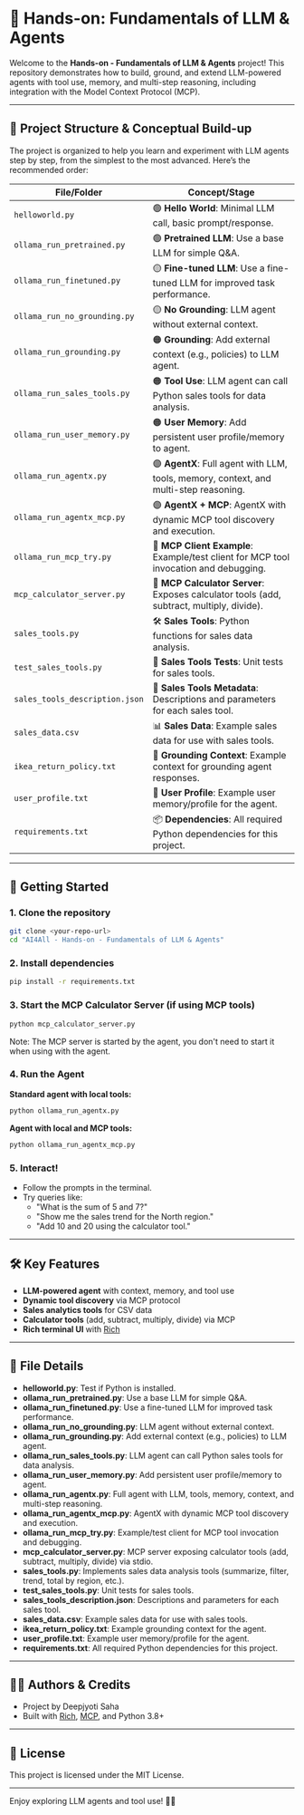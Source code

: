 # 🤖 Hands-on: Fundamentals of LLM & Agents

Welcome to the **Hands-on - Fundamentals of LLM & Agents** project! This repository demonstrates how to build, ground, and extend LLM-powered agents with tool use, memory, and multi-step reasoning, including integration with the Model Context Protocol (MCP).

---


## 📂 Project Structure & Conceptual Build-up

The project is organized to help you learn and experiment with LLM agents step by step, from the simplest to the most advanced. Here’s the recommended order:

| File/Folder                        | Concept/Stage                                                                                 |
|------------------------------------|----------------------------------------------------------------------------------------------|
| `helloworld.py`                    | 🟢 **Hello World**: Minimal LLM call, basic prompt/response.                                 |
| `ollama_run_pretrained.py`         | 🟢 **Pretrained LLM**: Use a base LLM for simple Q&A.                                        |
| `ollama_run_finetuned.py`          | 🟡 **Fine-tuned LLM**: Use a fine-tuned LLM for improved task performance.                   |
| `ollama_run_no_grounding.py`       | 🟡 **No Grounding**: LLM agent without external context.                                     |
| `ollama_run_grounding.py`          | 🟠 **Grounding**: Add external context (e.g., policies) to LLM agent.                        |
| `ollama_run_sales_tools.py`        | 🟠 **Tool Use**: LLM agent can call Python sales tools for data analysis.                    |
| `ollama_run_user_memory.py`        | 🟠 **User Memory**: Add persistent user profile/memory to agent.                             |
| `ollama_run_agentx.py`             | 🟣 **AgentX**: Full agent with LLM, tools, memory, context, and multi-step reasoning.        |
| `ollama_run_agentx_mcp.py`         | 🟣 **AgentX + MCP**: AgentX with dynamic MCP tool discovery and execution.                   |
| `ollama_run_mcp_try.py`            | 🧪 **MCP Client Example**: Example/test client for MCP tool invocation and debugging.         |
| `mcp_calculator_server.py`         | 🧮 **MCP Calculator Server**: Exposes calculator tools (add, subtract, multiply, divide).    |
| `sales_tools.py`                   | 🛠️ **Sales Tools**: Python functions for sales data analysis.                               |
| `test_sales_tools.py`              | 🧪 **Sales Tools Tests**: Unit tests for sales tools.                                        |
| `sales_tools_description.json`     | 📝 **Sales Tools Metadata**: Descriptions and parameters for each sales tool.                |
| `sales_data.csv`                   | 📊 **Sales Data**: Example sales data for use with sales tools.                              |
| `ikea_return_policy.txt`           | 📄 **Grounding Context**: Example context for grounding agent responses.                     |
| `user_profile.txt`                 | 👤 **User Profile**: Example user memory/profile for the agent.                              |
| `requirements.txt`                 | 📦 **Dependencies**: All required Python dependencies for this project.                      |                                                |


---

## 🚀 Getting Started

### 1. Clone the repository
```bash
git clone <your-repo-url>
cd "AI4All - Hands-on - Fundamentals of LLM & Agents"
```

### 2. Install dependencies
```bash
pip install -r requirements.txt
```

### 3. Start the MCP Calculator Server (if using MCP tools)
```bash
python mcp_calculator_server.py
```
Note: The MCP server is started by the agent, you don't need to start it when using with the agent.

### 4. Run the Agent
 **Standard agent with local tools:**
  ```bash
  python ollama_run_agentx.py
  ```
 **Agent with local and MCP tools:**
  ```bash
  python ollama_run_agentx_mcp.py
  ```

### 5. Interact!
- Follow the prompts in the terminal.
- Try queries like:
  - "What is the sum of 5 and 7?"
  - "Show me the sales trend for the North region."
  - "Add 10 and 20 using the calculator tool."

---

## 🛠️ Key Features
- **LLM-powered agent** with context, memory, and tool use
- **Dynamic tool discovery** via MCP protocol
- **Sales analytics tools** for CSV data
- **Calculator tools** (add, subtract, multiply, divide) via MCP
- **Rich terminal UI** with [Rich](https://github.com/Textualize/rich)

---


## 📄 File Details

- **helloworld.py**: Test if Python is installed.
- **ollama_run_pretrained.py**: Use a base LLM for simple Q&A.
- **ollama_run_finetuned.py**: Use a fine-tuned LLM for improved task performance.
- **ollama_run_no_grounding.py**: LLM agent without external context.
- **ollama_run_grounding.py**: Add external context (e.g., policies) to LLM agent.
- **ollama_run_sales_tools.py**: LLM agent can call Python sales tools for data analysis.
- **ollama_run_user_memory.py**: Add persistent user profile/memory to agent.
- **ollama_run_agentx.py**: Full agent with LLM, tools, memory, context, and multi-step reasoning.
- **ollama_run_agentx_mcp.py**: AgentX with dynamic MCP tool discovery and execution.
- **ollama_run_mcp_try.py**: Example/test client for MCP tool invocation and debugging.
- **mcp_calculator_server.py**: MCP server exposing calculator tools (add, subtract, multiply, divide) via stdio.
- **sales_tools.py**: Implements sales data analysis tools (summarize, filter, trend, total by region, etc.).
- **test_sales_tools.py**: Unit tests for sales tools.
- **sales_tools_description.json**: Descriptions and parameters for each sales tool.
- **sales_data.csv**: Example sales data for use with sales tools.
- **ikea_return_policy.txt**: Example grounding context for the agent.
- **user_profile.txt**: Example user memory/profile for the agent.
- **requirements.txt**: All required Python dependencies for this project.

---

## 🧑‍💻 Authors & Credits
- Project by Deepjyoti Saha
- Built with [Rich](https://github.com/Textualize/rich), [MCP](https://github.com/microsoft/mcp), and Python 3.8+

---

## 📜 License
This project is licensed under the MIT License.

---

Enjoy exploring LLM agents and tool use! 🤖✨
